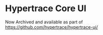 # Hypertrace Core UI

Now Archived and available as part of https://github.com/hypertrace/hypertrace-ui/
